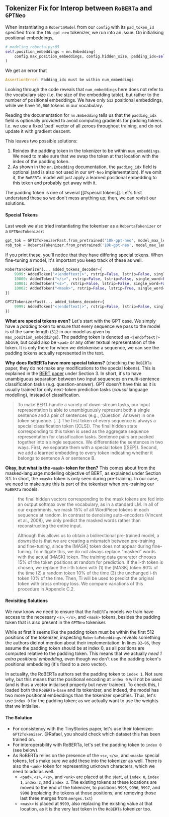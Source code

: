 ## Tokenizer Fix for Interop between `RoBERTa` and `GPTNeo`

When instantiating a `RobertaModel` from our `config` with its `pad_token_id` specified from the `10k-gpt-neo` tokenizer, we run into an issue. On initialising positional embeddings, 

```python
# modeling_roberta.py:85
self.position_embeddings = nn.Embedding(
	config.max_position_embeddings, config.hidden_size, padding_idx=self.padding_idx
)
```

We get an error that 

```python 
AssertionError: Padding_idx must be within num_embeddings
```

Looking through the code reveals that `num_embeddings` here does not refer to the vocabulary size (i.e. the size of the embedding table), but rather to the number of positional embeddings. We have only `512` positional embeddings, while we have `10,000` tokens in our vocabulary. 

Reading the documentation for `nn.Embedding` tells us that the `padding_idx` field is optionally provided to avoid computing gradients for padding tokens. I.e. we use a fixed 'pad' vector of all zeroes throughout training, and do not update it with gradient descent. 

This leaves two possible solutions:

1. Reindex the padding token in the tokenizer to be within `num_embeddings`. We need to make sure that we swap the token at that location with the index of the padding token. 
2. As shown in the `nn.Embedding` documentation, the `padding_idx` field is optional (and is also not used in our `GPT-Neo` implementation). If we omit it, the `RoBERTa` model will just apply a learned positional embedding to this token and probably get away with it. 

The padding token is one of several [[#special tokens]]. Let's first understand these so we don't mess anything up; then, we can revisit our solutions. 

#### Special Tokens 
Last week we also tried instantiating the tokeniser as a `RobertaTokenizer` or a `GPTNeoTokenizer`:

```python 
gpt_tok = GPT2TokenizerFast.from_pretrained('10k-gpt-neo', model_max_length=config.hidden_size)
rob_tok = RobertaTokenizer.from_pretrained('10k-gpt-neo', model_max_length=config.hidden_size)
```

If you print these, you'll notice that they have differing special tokens. When fine-tuning a model, it's important you keep track of these as well. 

```python
RobertaTokenizer(... added_tokens_decoder={ 
	9999: AddedToken("<|endoftext|>", rstrip=False, lstrip=False, single_word=False, normalized=True, special=True), 
	10000: AddedToken("</s>", rstrip=False, lstrip=False, single_word=False, normalized=True, special=True), 
	10001: AddedToken("<s>", rstrip=False, lstrip=False, single_word=False, normalized=True, special=True), 
	10002: AddedToken("<mask>", rstrip=False, lstrip=True, single_word=False, normalized=False, special=True), 
})

GPT2TokenizerFast(... added_tokens_decoder={ 
	9999: AddedToken("<|endoftext|>", rstrip=False, lstrip=False, single_word=False, normalized=True, special=True), 
})
```

**What are special tokens even?** Let's start with the GPT case. We simply have a *padding* token to ensure that every sequence we pass to the model is of the same length (`512` in our model as given by `max_position_embeddings`). The padding token is denoted as `<|endoftext|>` above, but could also be `<pad>` or any other textual representation of the token. It is only there for when we detokenise a sequence, we can see the padding tokens actually represented in the text. 

**Why does RoBERTa have more special tokens?** (checking the `RoBERTa` paper, they do not make any modifications to the special tokens). This is explained in the [BERT paper](https://arxiv.org/abs/1810.04805) under Section 3. In short, it's to have unambiguous separation between two input sequences on multi-sentence classification tasks (e.g. question-answer). GPT doesn't have this as it is usually trained for only next-token prediction tasks (*causal* language modelling), instead of classification. 

> To make BERT handle a variety of down-stream tasks, our input representation is able to unambiguously represent both a single sentence and a pair of sentences (e.g., $\langle \text{Question, Answer} \rangle$ in one token sequence. [...] The first token of every sequence is always a special classification token ([CLS]). The final hidden state corresponding to this token is used as the aggregate sequence representation for classification tasks. Sentence pairs are packed together into a single sequence. We differentiate the sentences in two ways. First, we separate them with a special token ([SEP]). Second, we add a learned embedding to every token indicating whether it belongs to sentence A or sentence B. 

**Okay, but what is the `<mask>` token for then?** This comes about from the masked-language modelling objective of BERT, as explained under Section 3.1. In short, the `<mask>` token is only seen during pre-training. In our case, we need to make sure this is part of the tokeniser when pre-training our `RoBERTa` models. 

> the final hidden vectors corresponding to the mask tokens are fed into an output softmax over the vocabulary, as in a standard LM. In all of our experiments, we mask 15% of all WordPiece tokens in each sequence at random. In contrast to denoising auto-encoders (Vincent et al., 2008), we only predict the masked words rather than reconstructing the entire input.

> Although this allows us to obtain a bidirectional pre-trained model, a downside is that we are creating a mismatch between pre-training and fine-tuning, since the [MASK] token does not appear during fine-tuning. To mitigate this, we do not always replace “masked” words with the actual [MASK] token. The training data generator chooses 15% of the token positions at random for prediction. If the i-th token is chosen, we replace the i-th token with (1) the [MASK] token 80% of the time (2) a random token 10% of the time (3) the unchanged i-th token 10% of the time. Then, Ti will be used to predict the original token with cross entropy loss. We compare variations of this procedure in Appendix C.2.

#### Revisiting Solutions
We now know we need to ensure that the `RoBERTa` models we train have access to the necessary `<s>`, `</s>`, and `<mask>` tokens, besides the padding token that is also present in the `GPTNeo` tokeniser. 

While at first it seems like the padding token must be within the first 512 positions of the tokenizer, inspecting `RobertaEmbeddings` reveals something the authors did not mention about their implementation: In lines `92–96`, they assume the padding token should be at index 0, as all positions are computed relative to the padding token. This means that we actually *need 1 extra positional embedding*, even though we don't use the padding token's positional embedding (it's fixed to a zero vector). 

In actuality, the RoBERTa authors set the padding token to `index 1`. Not sure why, but this means that the positional encoding at `index 0` will not be used (and is thus a vector initialised properly but never trained). To check this, I loaded both the `RoBERTa-base` and its tokenizer, and indeed, the model has two more positional embeddings than the tokenizer specifies. Thus, let's use `index 0` for the padding token; as we actually want to use the weights that we initialise. 

#### The Solution
- For consistency with the TinyStories paper, let's use their tokenizer: `GPT2Tokenizer`. @Rafael, you should check which dataset this has been trained on. 
- For interoperability with RoBERTa, let's set the padding token to `index 0` (see below).
- As RoBERTa relies on the presence of the `<s>`, `</s>`, and `<mask>` special tokens, let's make sure we add these into the tokenizer as well. There is also the `<unk>` token for representing unknown characters, which we need to add as well. 
	- `<pad>`, `<s>`, `</s>`, and `<unk>` are placed at the start, at `index 0`, `index 1`, `index 2`, and `index 3`. The existing tokens at these locations are moved to the end of the tokenizer, to positions `9995`, `9996`, `9997`, and `9998` (replacing the tokens at those positions; and removing those last three merges from `merges.txt`)
	- `<mask>` is placed at `9999`, also replacing the existing value at that location, as it is the very last token in the `RoBERTa` tokenizer too. 

